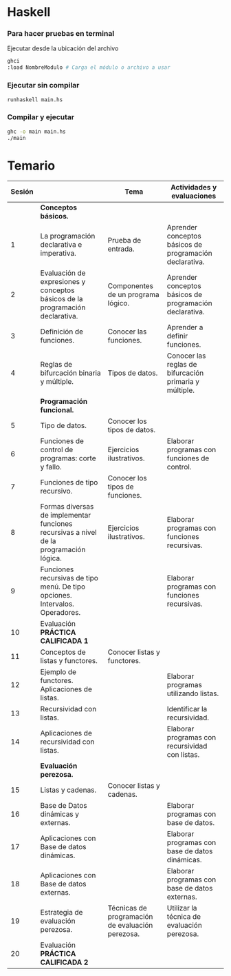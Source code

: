 # Haskell

### Para hacer pruebas en terminal

Ejecutar desde la ubicación del archivo

```bash 
ghci
:load NombreModulo # Carga el módulo o archivo a usar
```


### Ejecutar sin compilar

```bash
runhaskell main.hs
```

### Compilar y ejecutar

```bash
ghc -o main main.hs
./main
```

<!-- 

# Temario
- **Sesión 1**
  - Sesión: La programación declarativa e imperativa.
  - Tema: Prueba de entrada.
  - Actividades y evaluaciones: 
    - Aprender conceptos básicos de programación declarativa.

- **Sesión 2**
  - Sesión: Evaluación de expresiones y conceptos básicos de la programación declarativa.
  - Tema: Componentes de un programa lógico.
  - Actividades y evaluaciones: 
    - Aprender conceptos básicos de programación declarativa.

- **Sesión 3**
  - Sesión: Definición de funciones.
  - Tema: Conocer las funciones.
  - Actividades y evaluaciones: 
    - Aprender a definir funciones.

- **Sesión 4**
  - Sesión: Reglas de bifurcación binaria y múltiple.
  - Tema: Tipos de datos.
  - Actividades y evaluaciones: 
    - Conocer las reglas de bifurcación primaria y múltiple.
    - Introducción a la programación funcional.

- **Sesión 5**
  - Sesión: Tipo de datos.
  - Tema: Conocer los tipos de datos.

- **Sesión 6**
  - Sesión: Funciones de control de programas: corte y fallo.
  - Tema: Ejercicios ilustrativos.
  - Actividades y evaluaciones: 
    - Elaborar programas con funciones de control.

- **Sesión 7**
  - Sesión: Funciones de tipo recursivo.
  - Tema: Conocer los tipos de funciones.

- **Sesión 8**
  - Sesión: Formas diversas de implementar funciones recursivas a nivel de la programación lógica.
  - Tema: Ejercicios ilustrativos.
  - Actividades y evaluaciones: 
    - Elaborar programas con funciones recursivas.

- **Sesión 9**
  - Sesión: Funciones recursivas de tipo menú. De tipo opciones. Intervalos. Operadores.
  - Actividades y evaluaciones: 
    - Elaborar programas con funciones recursivas.

- **Sesión 10**
  - Sesión: Evaluación PRÁCTICA CALIFICADA 1.

- **Sesión 11**
  - Sesión: Conceptos de listas y functores.
  - Tema: Conocer listas y functores.

- **Sesión 12**
  - Sesión: Ejemplo de functores. Aplicaciones de listas.
  - Actividades y evaluaciones: 
    - Elaborar programas utilizando listas.

- **Sesión 13**
  - Sesión: Recursividad con listas.
  - Actividades y evaluaciones: 
    - Identificar la recursividad.

- **Sesión 14**
  - Sesión: Aplicaciones de recursividad con listas.
  - Actividades y evaluaciones: 
    - Elaborar programas con recursividad con listas.
  - Evaluación: Evaluación perezosa.

- **Sesión 15**
  - Sesión: Listas y cadenas.
  - Tema: Conocer listas y cadenas.

- **Sesión 16**
  - Sesión: Base de Datos dinámicas y externas.
  - Actividades y evaluaciones: 
    - Elaborar programas con base de datos.

- **Sesión 17**
  - Sesión: Aplicaciones con Base de datos dinámicas.
  - Actividades y evaluaciones: 
    - Elaborar programas con base de datos dinámicas.

- **Sesión 18**
  - Sesión: Aplicaciones con Base de datos externas.
  - Actividades y evaluaciones: 
    - Elaborar programas con base de datos externas.

- **Sesión 19**
  - Sesión: Estrategia de evaluación perezosa.
  - Tema: Técnicas de programación de evaluación perezosa.
  - Actividades y evaluaciones: 
    - Utilizar la técnica de evaluación perezosa.

- **Sesión 20**
  - Sesión: Evaluación PRÁCTICA CALIFICADA 2.

 -->

# Temario

| Sesión |     | Tema     | Actividades y evaluaciones    |
|--------|------------------------------------------------------|----------------------------------------------------------------------------------|-----------------------------------------------------------------------|
|        | **Conceptos básicos.**    |     |       |
| 1      | La programación declarativa e imperativa.    | Prueba de entrada.     | Aprender conceptos básicos de programación declarativa.    |
| 2      | Evaluación de expresiones y conceptos básicos de la programación declarativa. | Componentes de un programa lógico.     | Aprender conceptos básicos de programación declarativa.    |
| 3      | Definición de funciones.       | Conocer las funciones.    | Aprender a definir funciones.    |
| 4      | Reglas de bifurcación binaria y múltiple.     | Tipos de datos.     | Conocer las reglas de bifurcación primaria y múltiple.    |
|        | **Programación funcional.**        |     |       |
| 5      | Tipo de datos.     | Conocer los tipos de datos.    |       |
| 6      | Funciones de control de programas: corte y fallo.   | Ejercicios ilustrativos.     | Elaborar programas con funciones de control.     |
| 7      | Funciones de tipo recursivo.     | Conocer los tipos de funciones.        |       |
| 8      | Formas diversas de implementar funciones recursivas a nivel de la programación lógica. | Ejercicios ilustrativos.      | Elaborar programas con funciones recursivas.     |
| 9      | Funciones recursivas de tipo menú. De tipo opciones. Intervalos. Operadores. |     | Elaborar programas con funciones recursivas.     |
| 10     | Evaluación **PRÁCTICA CALIFICADA 1**    |     |       |
| 11     | Conceptos de listas y functores.     | Conocer listas y functores.    |       |
| 12     | Ejemplo de functores. Aplicaciones de listas.       |     | Elaborar programas utilizando listas.     |
| 13     | Recursividad con listas.      |     | Identificar la recursividad.    |
| 14     | Aplicaciones de recursividad con listas.    |     | Elaborar programas con recursividad con listas.    |
|        | **Evaluación perezosa.**    |     |       |
| 15     | Listas y cadenas.    | Conocer listas y cadenas.     |       |
| 16     | Base de Datos dinámicas y externas.    |     | Elaborar programas con base de datos.     |
| 17     | Aplicaciones con Base de datos dinámicas.    |     | Elaborar programas con base de datos dinámicas.     |
| 18     | Aplicaciones con Base de datos externas.    |     | Elaborar programas con base de datos externas.    |
| 19     | Estrategia de evaluación perezosa.     | Técnicas de programación de evaluación perezosa.    | Utilizar la técnica de evaluación perezosa.     |
| 20       | Evaluación **PRÁCTICA CALIFICADA 2**     |     |       |
